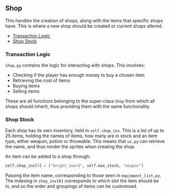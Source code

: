 ## Shop
This handles the creation of shops, along with the items that specific shops have. This is where a new shop should be created or current shops altered.

- [Transaction Logic](#transaction-logic)
- [Shop Stock](#shop-stock)

### Transaction Logic
`shop.py` contains the logic for interacting with shops. This involves: 
- Checking if the player has enough money to buy a chosen item
- Retrieving the cost of items
- Buying items
- Selling items

These are all functions belonging to the super-class `Shop` from which all shops should inherit, thus providing them with the same functionality.

### Shop Stock 
Each shop has its own inventory, held in `self.shop_inv`. This is a list of up to 25 items, holding the names of items, how many are in stock and an item type, either weapon, potion or throwable. This means that `ui.py` can retrieve the name, and thus render the sprites when creating the shop. 

An item can be added to a shop through:
```python
self.shop_inv[0] = ["knight_sword", self.max_stock, "weapon"]
```
Passing the item name, corresponding to those seen in `equimpent_list.py`. The indexing in `shop_inv[0]` corresponds to which slot the item should be in, and so the order and groupings of items can be customised.